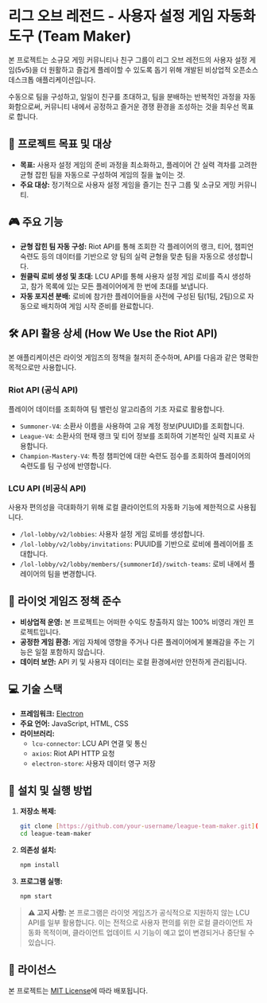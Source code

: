 # 리그 오브 레전드 - 사용자 설정 게임 자동화 도구 (Team Maker)

본 프로젝트는 소규모 게밍 커뮤니티나 친구 그룹이 리그 오브 레전드의 사용자 설정 게임(5v5)을 더 원활하고 즐겁게 플레이할 수 있도록 돕기 위해 개발된 비상업적 오픈소스 데스크톱 애플리케이션입니다.

수동으로 팀을 구성하고, 일일이 친구를 초대하고, 팀을 분배하는 반복적인 과정을 자동화함으로써, 커뮤니티 내에서 공정하고 즐거운 경쟁 환경을 조성하는 것을 최우선 목표로 합니다.

## 🎯 프로젝트 목표 및 대상

* **목표:** 사용자 설정 게임의 준비 과정을 최소화하고, 플레이어 간 실력 격차를 고려한 균형 잡힌 팀을 자동으로 구성하여 게임의 질을 높이는 것.
* **주요 대상:** 정기적으로 사용자 설정 게임을 즐기는 친구 그룹 및 소규모 게밍 커뮤니티.

## 🎮 주요 기능

* **균형 잡힌 팀 자동 구성:** Riot API를 통해 조회한 각 플레이어의 랭크, 티어, 챔피언 숙련도 등의 데이터를 기반으로 양 팀의 실력 균형을 맞춘 팀을 자동으로 생성합니다.
* **원클릭 로비 생성 및 초대:** LCU API를 통해 사용자 설정 게임 로비를 즉시 생성하고, 참가 목록에 있는 모든 플레이어에게 한 번에 초대를 보냅니다.
* **자동 포지션 분배:** 로비에 참가한 플레이어들을 사전에 구성된 팀(1팀, 2팀)으로 자동으로 배치하여 게임 시작 준비를 완료합니다.

## 🛠️ API 활용 상세 (How We Use the Riot API)

본 애플리케이션은 라이엇 게임즈의 정책을 철저히 준수하며, API를 다음과 같은 명확한 목적으로만 사용합니다.

### Riot API (공식 API)
플레이어 데이터를 조회하여 팀 밸런싱 알고리즘의 기초 자료로 활용합니다.
* `Summoner-V4`: 소환사 이름을 사용하여 고유 계정 정보(PUUID)를 조회합니다.
* `League-V4`: 소환사의 현재 랭크 및 티어 정보를 조회하여 기본적인 실력 지표로 사용합니다.
* `Champion-Mastery-V4`: 특정 챔피언에 대한 숙련도 점수를 조회하여 플레이어의 숙련도를 팀 구성에 반영합니다.

### LCU API (비공식 API)
사용자 편의성을 극대화하기 위해 로컬 클라이언트의 자동화 기능에 제한적으로 사용됩니다.
* `/lol-lobby/v2/lobbies`: 사용자 설정 게임 로비를 생성합니다.
* `/lol-lobby/v2/lobby/invitations`: PUUID를 기반으로 로비에 플레이어를 초대합니다.
* `/lol-lobby/v2/lobby/members/{summonerId}/switch-teams`: 로비 내에서 플레이어의 팀을 변경합니다.

## 📜 라이엇 게임즈 정책 준수

* **비상업적 운영:** 본 프로젝트는 어떠한 수익도 창출하지 않는 100% 비영리 개인 프로젝트입니다.
* **공정한 게임 환경:** 게임 자체에 영향을 주거나 다른 플레이어에게 불쾌감을 주는 기능은 일절 포함하지 않습니다.
* **데이터 보안:** API 키 및 사용자 데이터는 로컬 환경에서만 안전하게 관리됩니다.

## 💻 기술 스택

* **프레임워크:** [Electron](https://www.electronjs.org/)
* **주요 언어:** JavaScript, HTML, CSS
* **라이브러리:**
    * `lcu-connector`: LCU API 연결 및 통신
    * `axios`: Riot API HTTP 요청
    * `electron-store`: 사용자 데이터 영구 저장

## 🚀 설치 및 실행 방법

1.  **저장소 복제:**
    ```bash
    git clone [https://github.com/your-username/league-team-maker.git](https://github.com/your-username/league-team-maker.git)
    cd league-team-maker
    ```

2.  **의존성 설치:**
    ```bash
    npm install
    ```

3.  **프로그램 실행:**
    ```bash
    npm start
    ```

> **⚠️ 고지 사항:** 본 프로그램은 라이엇 게임즈가 공식적으로 지원하지 않는 LCU API를 일부 활용합니다. 이는 전적으로 사용자 편의를 위한 로컬 클라이언트 자동화 목적이며, 클라이언트 업데이트 시 기능이 예고 없이 변경되거나 중단될 수 있습니다.

## 📄 라이선스

본 프로젝트는 [MIT License](https://opensource.org/licenses/MIT)에 따라 배포됩니다.
